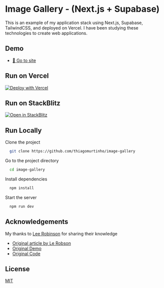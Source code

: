 
# Image Gallery - (Next.js + Supabase)
This is an example of my application stack using Next.js, Supabase, TailwindCSS, and deployed on Vercel. I have been studying these technologies to create web applications.

## Demo
- [🚀 Go to site](https://image-gallery-umber.vercel.app)

## Run on Vercel
[![Deploy with Vercel](https://vercel.com/button)](https://vercel.com/new/clone?repository-url=https%3A%2F%2Fgithub.com%2Fthiagomurtinho%2Fimage-gallery)

## Run on StackBlitz
[![Open in StackBlitz](https://developer.stackblitz.com/img/open_in_stackblitz.svg)](https://stackblitz.com/github/thiagomurtinho/image-gallery)


## Run Locally
Clone the project

~~~bash
  git clone https://github.com/thiagomurtinho/image-gallery
~~~

Go to the project directory

~~~bash
  cd image-gallery
~~~

Install dependencies

~~~bash
  npm install
~~~

Start the server

~~~bash
  npm run dev
~~~


## Acknowledgements
My thanks to [Lee Robinson](https://github.com/leerob) for sharing their knowledge

- [Original article by Le Robson](https://leerob.io/blog/image-gallery-supabase-tailwind-nextjs)
- [Original Demo](https://swag.vercel.app/)
- [Original Code](https://github.com/leerob/image-gallery-supabase-tailwind-nextjs)

## License

[MIT](https://choosealicense.com/licenses/mit/)
